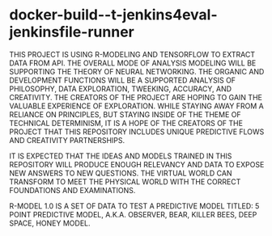 # docker-build--t-jenkins4eval-jenkinsfile-runner

THIS PROJECT IS USING R-MODELING AND TENSORFLOW TO EXTRACT DATA FROM API.  THE OVERALL MODE OF ANALYSIS MODELING WILL BE SUPPORTING 
THE THEORY OF NEURAL NETWORKING.  THE ORGANIC AND DEVELOPMENT FUNCTIONS WILL BE A SUPPORTED ANALYSIS OF PHILOSOPHY, DATA EXPLORATION, 
TWEEKING, ACCURACY, AND CREATIVITY.  THE CREATORS OF THE PROJECT ARE HOPING TO GAIN THE VALUABLE EXPERIENCE OF EXPLORATION. WHILE STAYING 
AWAY FROM A RELIANCE ON PRINCIPLES, BUT STAYING INSIDE OF THE THEME OF TECHNICAL DETERMINISM, IT IS A HOPE OF THE CREATORS OF THE PROJECT
THAT THIS REPOSITORY INCLUDES UNIQUE PREDICTIVE FLOWS AND CREATIVITY PARTNERSHIPS.

IT IS EXPECTED THAT THE IDEAS AND MODELS TRAINED IN THIS REPOSITORY WILL PRODUCE ENOUGH RELEVANCY AND DATA TO EXPOSE NEW ANSWERS TO NEW
QUESTIONS.  THE VIRTUAL WORLD CAN TRANSFORM TO MEET THE PHYSICAL WORLD WITH THE CORRECT FOUNDATIONS AND EXAMINATIONS.  

R-MODEL 1.0 IS A SET OF DATA TO TEST A PREDICTIVE MODEL TITLED: 5 POINT PREDICTIVE MODEL, A.K.A. OBSERVER, BEAR, KILLER BEES, DEEP SPACE, HONEY MODEL.
